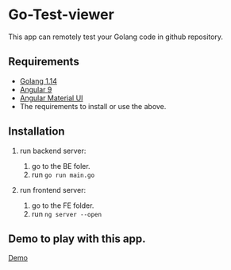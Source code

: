 # Go-Test-viewer

This app can remotely test your Golang code in github repository.

## Requirements

- [Golang 1.14](https://golang.org/dl/)
- [Angular 9](https://angular.io/guide/setup-local)
- [Angular Material UI](https://material.angular.io/guide/getting-started)
- The requirements to install or use the above.

## Installation

1. run backend server:

   1. go to the BE foler.
   2. run `go run main.go`

2. run frontend server:
   1. go to the FE folder.
   2. run `ng server --open`

## Demo to play with this app.

[Demo](https://drive.google.com/file/d/1oEcyIN4Hxpjz2AQQv0gRY2g3VnqtaXq3/view)
